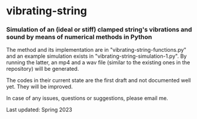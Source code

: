 # vibrating-string
### Simulation of an (ideal or stiff) clamped string's vibrations and sound by means of numerical methods in Python

The method and its implementation are in "vibrating-string-functions.py" and an example simulation exists in "vibrating-string-simulation-1.py".
By running the latter, an mp4 and a wav file (similar to the existing ones in the repository) will be generated.

The codes in their current state are the first draft and not documented well yet. They will be improved.

In case of any issues, questions or suggestions, please email me.

Last updated: Spring 2023
